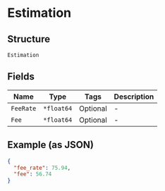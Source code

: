 # Estimation

## Structure

`Estimation`

## Fields

| Name      | Type       | Tags     | Description |
| --------- | ---------- | -------- | ----------- |
| `FeeRate` | `*float64` | Optional | -           |
| `Fee`     | `*float64` | Optional | -           |

## Example (as JSON)

```json
{
  "fee_rate": 75.94,
  "fee": 56.74
}
```
